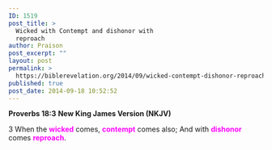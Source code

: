 ```yaml
---
ID: 1519
post_title: >
  Wicked with Contempt and dishonor with
  reproach
author: Praison
post_excerpt: ""
layout: post
permalink: >
  https://biblerevelation.org/2014/09/wicked-contempt-dishonor-reproach/
published: true
post_date: 2014-09-18 10:52:52
---
```

<strong>Proverbs 18:3</strong>
<strong> New King James Version (NKJV)</strong>

3 When the <span style="color: #ff00ff;"><strong>wicked</strong> </span>comes, <span style="color: #ff00ff;"><strong>contempt</strong> </span>comes also;
And with <span style="color: #ff00ff;"><strong>dishonor</strong> </span>comes <span style="color: #ff00ff;"><strong>reproach</strong></span>.